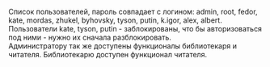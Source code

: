 Список пользователей, пароль совпадает с логином:
admin,
root,
fedor,
kate,
mordas,
zhukel,
byhovsky,
tyson,
putin,
k.igor,
alex,
albert. 
Пользователи kate, tyson, putin - заблокированы, что бы авторизоваться под ними - нужно их сначала разблокировать.
<br/>Администратору так же доступены функционалы библиотекаря и читателя. 
Библиотекарю доступен функционал читателя.
